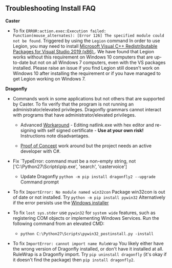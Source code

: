 ## Troubleshooting Install FAQ

**Caster**

- To fix `ERROR:action.exec:Execution failed: Function(mouse_alternates): [Error 126] The specified module could not be found`. Triggered by using the `Legion` command
  In order to use Legion, you may need to install [Microsoft Visual C++ Redistributable Packages for Visual Studio 2019 (x86).](https://support.microsoft.com/en-nz/help/2977003/the-latest-supported-visual-c-downloads). We have found that Legion works without this requirement on Windows 10 computers that are up-to-date but not on all Windows 7 computers, even with the VS packages installed. Please raise an issue if you find Legion still doesn't work on Windows 10 after installing the requirement or if you have managed to get Legion working on Windows 7.

**Dragonfly**

- Commands work in some applications but not others that are supported by Caster. To fix verify that the program is not running an administrator/elevated privileges. Dragonfly grammars cannot interact with programs that have administrator/elevated privileges.
  
  - Advanced [Workaround](https://groups.google.com/d/msg/dragonflyspeech/2VrJKBI2mSo/R4zl6u2mBwAJ) - Editing natlink.exe with hex editor and re-signing with self signed certificate - **Use at your own risk!** Instructions note disadvantages.
  
  - [Proof of Concept](https://github.com/dictation-toolbox/dragonfly/issues/11) work around but the project needs an active developer with C#.
  

  
- Fix `TypeError: command must be a non-empty string, not ['C:\\Python27\\Scripts\\pip.exe', 'search', 'castervoice']
  
  - Update Dragonfly `python -m pip install dragonfly2 --upgrade` Command prompt
  
- To fix `ImportError: No module named win32con`
  Package win32con is out of date or not installed. Try `python -m pip install pywin32`  Alternatively if the error persists use the [Windows installer](https://sourceforge.net/projects/pywin32/files/pywin32/Build%20221/pywin32-221.win32-py2.7.exe/download)
  
- To fix `lost sys.stder` use `pywin32` for `system wide` features, such as registering COM objects or implementing Windows Services. Run the following command from an elevated CMD:
  
  - `python C:\Python27\Scripts\pywin32_postinstall.py -install`
  
- To fix `ImportError: cannot import name RuleWrap`
  You likely either have the wrong version of Dragonfly installed, or don't have it installed at all.  RuleWrap is a Dragonfly import. Try `pip uninstall dragonfly` (it's okay if it doesn't find the package) then `pip install dragonfly2`.
